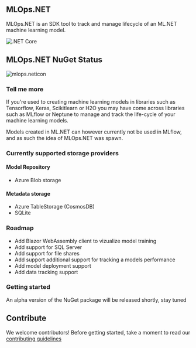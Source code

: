 ## MLOps.NET
MLOps.NET is an SDK tool to track and manage lifecycle of an ML.NET machine learning model.

![.NET Core](https://github.com/aslotte/MLOps.NET/workflows/.NET%20Core/badge.svg)

## MLOps.NET NuGet Status
![mlops.neticon](https://img.shields.io/nuget/v/MLOps.NET.svg)

### Tell me more
If you're used to creating machine learning models in libraries such as Tensorflow, Keras, Scikitlearn or H2O you may have come across libraries such as MLflow or Neptune to manage and track the life-cycle of your machine learning models. 

Models created in ML.NET can however currently not be used in MLflow, and as such the idea of MLOps.NET was spawn.

### Currently supported storage providers

#### Model Repository
- Azure Blob storage

#### Metadata storage
- Azure TableStorage (CosmosDB)
- SQLite

### Roadmap
- Add Blazor WebAssembly client to vizualize model training
- Add support for SQL Server
- Add support for file shares
- Add support additional support for tracking a models performance
- Add model deployment support
- Add data tracking support

### Getting started
An alpha version of the NuGet package will be released shortly, stay tuned

## Contribute
We welcome contributors! Before getting started, take a moment to read our [contributing guidelines](https://github.com/aslotte/MLOps.NET/blob/master/Contributing.md)

